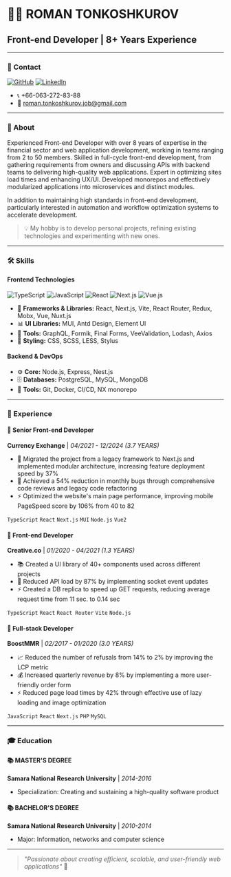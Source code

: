 # 👨‍💻 ROMAN TONKOSHKUROV
## Front-end Developer | 8+ Years Experience

---

### 📱 Contact
[![GitHub](https://img.shields.io/badge/GitHub-%23121011.svg?style=flat&logo=github&logoColor=white)](github-link)
[![LinkedIn](https://img.shields.io/badge/LinkedIn-%230077B5.svg?style=flat&logo=linkedin&logoColor=white)](linkedin.com/in/renhor)
- 📞 +66-063-272-83-88
- 📧 roman.tonkoshkurov.job@gmail.com

---

### 🎯 About
Experienced Front-end Developer with over 8 years of expertise in the financial sector and web application development, working in teams ranging from 2 to 50 members. Skilled in full-cycle front-end development, from gathering requirements from owners and discussing APIs with backend teams to delivering high-quality web applications. Expert in optimizing sites load times and enhancing UX/UI. Developed monorepos and effectively modularized applications into microservices and distinct modules.

In addition to maintaining high standards in front-end development, particularly interested in automation and workflow optimization systems to accelerate development.

> 💡 My hobby is to develop personal projects, refining existing technologies and experimenting with new ones.

---

### 🛠️ Skills

#### Frontend Technologies
![TypeScript](https://img.shields.io/badge/TypeScript-%23007ACC.svg?style=flat&logo=typescript&logoColor=white)
![JavaScript](https://img.shields.io/badge/JavaScript-%23323330.svg?style=flat&logo=javascript&logoColor=%23F7DF1E)
![React](https://img.shields.io/badge/React-%2320232a.svg?style=flat&logo=react&logoColor=%2361DAFB)
![Next.js](https://img.shields.io/badge/Next.js-%23000000.svg?style=flat&logo=next.js&logoColor=white)
![Vue.js](https://img.shields.io/badge/Vue.js-%2335495e.svg?style=flat&logo=vuedotjs&logoColor=%234FC08D)

- 🎨 **Frameworks & Libraries:** React, Next.js, Vite, React Router, Redux, Mobx, Vue, Nuxt.js
- 📊 **UI Libraries:** MUI, Antd Design, Element UI
- 🔧 **Tools:** GraphQL, Formik, Final Forms, VeeValidation, Lodash, Axios
- 💅 **Styling:** CSS, SCSS, LESS, Stylus

#### Backend & DevOps
- ⚙️ **Core:** Node.js, Express, Nest.js
- 🗄️ **Databases:** PostgreSQL, MySQL, MongoDB
- 🚀 **Tools:** Git, Docker, CI/CD, NX monorepo

---

### 💼 Experience

#### 🏢 Senior Front-end Developer
**Currency Exchange** | *04/2021 - 12/2024 (3.7 YEARS)*

- 🔄 Migrated the project from a legacy framework to Next.js and implemented modular architecture, increasing feature deployment speed by 37%
- 🐛 Achieved a 54% reduction in monthly bugs through comprehensive code reviews and legacy code refactoring
- ⚡ Optimized the website's main page performance, improving mobile PageSpeed score by 106% from 40 to 82

`TypeScript` `React` `Next.js` `MUI` `Node.js` `Vue2`

#### 🏢 Front-end Developer
**Creative.co** | *01/2020 - 04/2021 (1.3 YEARS)*

- 📚 Created a UI library of 40+ components used across different projects
- 🚀 Reduced API load by 87% by implementing socket event updates
- ⚡ Created a DB replica to speed up GET requests, reducing average request time from 11 sec. to 0.14 sec

`TypeScript` `React` `React Router` `Vite` `Node.js`

#### 🏢 Full-stack Developer
**BoostMMR** | *02/2017 - 01/2020 (3.0 YEARS)*

- 📈 Reduced the number of refusals from 14% to 2% by improving the LCP metric
- 💰 Increased quarterly revenue by 8% by implementing a more user-friendly order form
- ⚡ Reduced page load times by 42% through effective use of lazy loading and image optimization

`JavaScript` `React` `Next.js` `PHP` `MySQL`

---

### 🎓 Education

#### 📚 MASTER'S DEGREE
**Samara National Research University** | *2014-2016*
- Specialization: Creating and sustaining a high-quality software product

#### 📚 BACHELOR'S DEGREE
**Samara National Research University** | *2010-2014*
- Major: Information, networks and computer science

---

> *"Passionate about creating efficient, scalable, and user-friendly web applications"* 🚀
